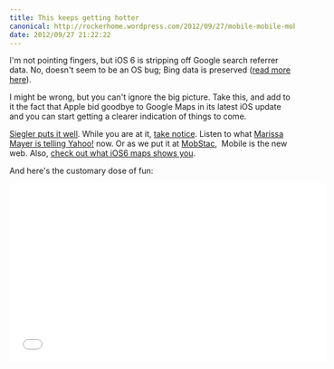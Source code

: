 ```yaml
---
title: This keeps getting hotter
canonical: http://rockerhome.wordpress.com/2012/09/27/mobile-mobile-mobile/
date: 2012/09/27 21:22:22
---
```

I'm not pointing fingers, but iOS 6 is stripping off Google search referrer data.<span class="more" /> No, doesn't seem to be an OS bug; Bing data is preserved ([read more here](http://searchengineland.com/ios-6-removes-all-google-search-referer-data-134560)).

I might be wrong, but you can't ignore the big picture. Take this, and add to it the fact that Apple bid goodbye to Google Maps in its latest iOS update and you can start getting a clearer indication of things to come.

[Siegler puts it well](http://massivegreatness.com/squeeze-my-hand). While you are at it, [take notice](http://massivegreatness.com/mobile). Listen to what [Marissa Mayer is telling Yahoo!](http://www.businessinsider.com/here-is-the-plan-marissa-mayer-just-announced-to-yahoo-employees-2012-9) now. Or as we put it at [MobStac](http://mobstac.com),  Mobile is the new web. Also, [check out what iOS6 maps shows you](http://theamazingios6maps.tumblr.com/).

And here's the customary dose of fun:

<iframe width="560" height="315" src="//www.youtube.com/embed/QxVlBlhVuY8" frameborder="0" allowfullscreen></iframe>